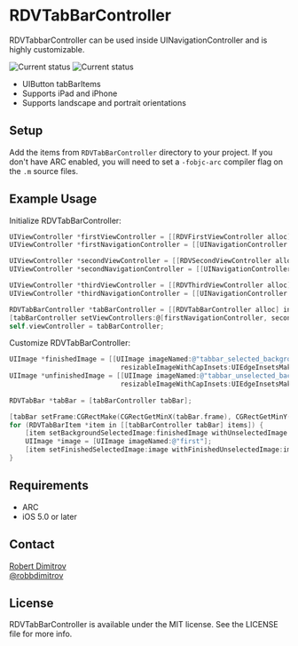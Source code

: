 # RDVTabBarController

RDVTabbarController can be used inside UINavigationController and is highly customizable.

![Current status](https://raw.github.com/robbdimitrov/RDVTabBarController/master/Screenshots/iPhone.png)
![Current status](https://raw.github.com/robbdimitrov/RDVTabBarController/master/Screenshots/iPad.png)

* UIButton tabBarItems
* Supports iPad and iPhone
* Supports landscape and portrait orientations

## Setup

Add the items from `RDVTabBarController` directory to your project. If you don't have ARC enabled, you will need to set a `-fobjc-arc` compiler flag on the `.m` source files.

## Example Usage

Initialize RDVTabBarController:

``` objective-c
UIViewController *firstViewController = [[RDVFirstViewController alloc] initWithNibName:nil bundle:nil];
UIViewController *firstNavigationController = [[UINavigationController alloc] initWithRootViewController:firstViewController];

UIViewController *secondViewController = [[RDVSecondViewController alloc] initWithNibName:nil bundle:nil];
UIViewController *secondNavigationController = [[UINavigationController alloc] initWithRootViewController:secondViewController];

UIViewController *thirdViewController = [[RDVThirdViewController alloc] initWithNibName:nil bundle:nil];
UIViewController *thirdNavigationController = [[UINavigationController alloc] initWithRootViewController:thirdViewController];

RDVTabBarController *tabBarController = [[RDVTabBarController alloc] init];
[tabBarController setViewControllers:@[firstNavigationController, secondNavigationController, thirdNavigationController]];
self.viewController = tabBarController;
```

Customize RDVTabBarController:

``` objective-c
UIImage *finishedImage = [[UIImage imageNamed:@"tabbar_selected_background"]
                            resizableImageWithCapInsets:UIEdgeInsetsMake(0, 1, 0, 0)];
UIImage *unfinishedImage = [[UIImage imageNamed:@"tabbar_unselected_background"]
                            resizableImageWithCapInsets:UIEdgeInsetsMake(0, 1, 0, 0)];
    
RDVTabBar *tabBar = [tabBarController tabBar];

[tabBar setFrame:CGRectMake(CGRectGetMinX(tabBar.frame), CGRectGetMinY(tabBar.frame), CGRectGetWidth(tabBar.frame), 63)];
for (RDVTabBarItem *item in [[tabBarController tabBar] items]) {
    [item setBackgroundSelectedImage:finishedImage withUnselectedImage:unfinishedImage];
    UIImage *image = [UIImage imageNamed:@"first"];
    [item setFinishedSelectedImage:image withFinishedUnselectedImage:image];
}
```

## Requirements

* ARC
* iOS 5.0 or later

## Contact

[Robert Dimitrov](http://github.com/robbdimitrov)  
[@robbdimitrov](https://twitter.com/robbdimitrov)

## License

RDVTabBarController is available under the MIT license. See the LICENSE file for more info.
